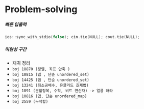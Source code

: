 # Problem-solving

##### 빠른 입출력
```cpp
ios::sync_with_stdio(false); cin.tie(NULL); cout.tie(NULL);
```
##### 미완성 구간
- 재귀 정리
- `boj 18870 (정렬, 좌표 압축 )`
- `boj 10815 (맵 , 단순 unordered_set)`
- `boj 14425 (맵 , 단순 unordered_set)`
- `boj 13241 (최소공배수, 유클리드 호제법)`
- `boj 1891 (분할정복, 수학, 비트 연산자) -> 얼릉 해라`
- `boj 10816 (맵, 단순 unordered_map)`
- `boj 2559 (누적합)`

